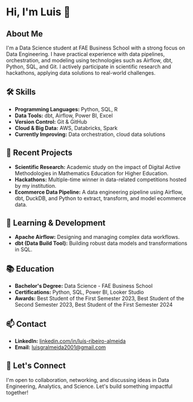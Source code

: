 # Hi, I'm Luis 👋

## About Me

I'm a Data Science student at FAE Business School with a strong focus on Data Engineering. I have practical experience with data pipelines, orchestration, and modeling using technologies such as Airflow, dbt, Python, SQL, and Git. I actively participate in scientific research and hackathons, applying data solutions to real-world challenges.

## 🛠️ Skills

- **Programming Languages:** Python, SQL, R
- **Data Tools:** dbt, Airflow, Power BI, Excel
- **Version Control:** Git & GitHub
- **Cloud & Big Data:** AWS, Databricks, Spark
- **Currently Improving:** Data orchestration, cloud data solutions

## 🚀 Recent Projects

- **Scientific Research:** Academic study on the impact of Digital Active Methodologies in Mathematics Education for Higher Education.
- **Hackathons:** Multiple-time winner in data-related competitions hosted by my institution.
- **Ecommerce Data Pipeline:** A data engineering pipeline using Airflow, dbt, DuckDB, and Python to extract, transform, and model ecommerce data.

## 🌱 Learning & Development

- **Apache Airflow:** Designing and managing complex data workflows.
- **dbt (Data Build Tool):** Building robust data models and transformations in SQL.

## 📚 Education

- **Bachelor's Degree:** Data Science - FAE Business School
- **Certifications:** Python, SQL, Power BI, Looker Studio
- **Awards:** Best Student of the First Semester 2023, Best Student of the Second Semester 2023, Best Student of the First Semester 2024 

## 📫 Contact

- **LinkedIn:** [linkedin.com/in/luís-ribeiro-almeida](https://www.linkedin.com/in/lu%C3%ADs-ribeiro-almeida)
- **Email:** luisgralmeida2001@gmail.com

## 🤝 Let's Connect

I'm open to collaboration, networking, and discussing ideas in Data Engineering, Analytics, and Science. Let's build something impactful together!
